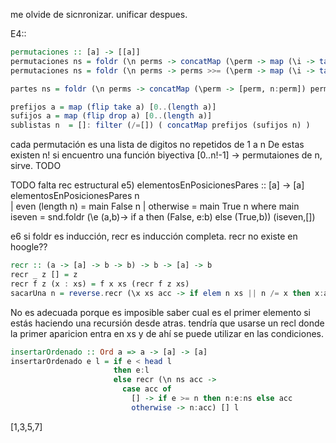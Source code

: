 me olvide de sicnronizar. unificar despues.

E4::
```haskell
permutaciones :: [a] -> [[a]]
permutaciones ns = foldr (\n perms -> concatMap (\perm -> map (\i -> take i perm ++ [n] ++ drop i perm) [0..(length perm)] ) perms  ) [[]] ns
permutaciones ns = foldr (\n perms -> perms >>= (\perm -> map (\i -> take i perm ++ [n] ++ drop i perm) [0..(length perm)] ) ) [[]] ns

partes ns = foldr (\n perms -> concatMap (\perm -> [perm, n:perm]) perms) [[]] ns

prefijos a = map (flip take a) [0..(length a)]
sufijos a = map (flip drop a) [0..(length a)]
sublistas n  = []: filter (/=[]) ( concatMap prefijos (sufijos n) )
```

cada permutación es una lista de digitos no repetidos de 1 a n
De estas existen n!
si encuentro una función biyectiva [0..n!-1] -> permutaiones de n, sirve. TODO


TODO falta rec estructural
e5)
elementosEnPosicionesPares :: [a] -> [a]
elementosEnPosicionesPares n  
   | even (length n) = main False n
   | otherwise = main True n
   where main iseven = snd.foldr (\e (a,b)-> if a then (False, e:b) else (True,b)) (iseven,[])

e6
si foldr es inducción, recr es inducción completa.
recr no existe en hoogle??
```haskell
recr :: (a -> [a] -> b -> b) -> b -> [a] -> b
recr _ z [] = z
recr f z (x : xs) = f x xs (recr f z xs)
sacarUna n = reverse.recr (\x xs acc -> if elem n xs || n /= x then x:acc else acc) [].reverse

```
No es adecuada porque es imposible saber cual es el primer elemento si estás haciendo una recursión desde atras. tendría que usarse un recl donde la primer aparicion entra en xs y de ahí se puede utilizar en las condiciones.

```haskell
insertarOrdenado :: Ord a => a -> [a] -> [a]
insertarOrdenado e l = if e < head l 
                       then e:l 
                       else recr (\n ns acc ->
                         case acc of
                           [] -> if e >= n then n:e:ns else acc
                           otherwise -> n:acc) [] l

```

[1,3,5,7]











